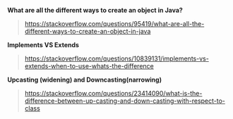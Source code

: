 **What are all the different ways to create an object in Java?**
> https://stackoverflow.com/questions/95419/what-are-all-the-different-ways-to-create-an-object-in-java

**Implements VS Extends**
> https://stackoverflow.com/questions/10839131/implements-vs-extends-when-to-use-whats-the-difference

**Upcasting (widening) and Downcasting(narrowing)**
> https://stackoverflow.com/questions/23414090/what-is-the-difference-between-up-casting-and-down-casting-with-respect-to-class
